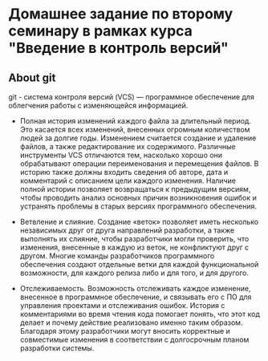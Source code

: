 # **Домашнее задание по второму семинару в рамках курса "Введение в контроль версий"**

## About git

git - система контроля версий (VCS) — программное обеспечение для облегчения работы с изменяющейся
информацией.

* Полная история изменений каждого файла за длительный период. Это касается всех изменений,
внесенных огромным количеством людей за долгие годы. Изменением считается создание и
удаление файлов, а также редактирование их содержимого. Различные инструменты VCS отличаются
тем, насколько хорошо они обрабатывают операции переименования и перемещения файлов. В
историю также должны входить сведения об авторе, дата и комментарий с описанием цели каждого
изменения. Наличие полной истории позволяет возвращаться к предыдущим версиям, чтобы
проводить анализ основных причин возникновения ошибок и устранять проблемы в старых версиях
программного обеспечения.

* Ветвление и слияние. Создание «веток» позволяет иметь несколько независимых друг от друга
направлений разработки, а также выполнять их слияние, чтобы разработчики могли проверить, что
изменения, внесенные в каждую из веток, не конфликтуют друг с другом. Многие команды
разработчиков программного обеспечения создают отдельные ветки для каждой функциональной
возможности, для каждого релиза либо и для того, и для другого.

* Отслеживаемость. Возможность отслеживать каждое изменение, внесенное в программное
обеспечение, и связывать его с ПО для управления проектами и отслеживания ошибок. История с
комментариями во время чтения кода помогает понять, что этот код делает и почему действие
реализовано именно таким образом. Благодаря этому разработчики могут вносить корректные и
совместимые изменения в соответствии с долгосрочным планом разработки системы.

